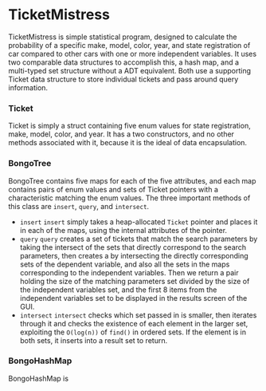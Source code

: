# TicketMistress
TicketMistress is simple statistical program, designed to calculate the probability of a specific make, model, color, year, and state registration of car compared to other cars with one or more independent variables.
It uses two comparable data structures to accomplish this, a hash map, and a multi-typed set structure without a ADT equivalent.
Both use a supporting Ticket data structure to store individual tickets and pass around query information.

### Ticket
Ticket is simply a struct containing five enum values for state registration, make, model, color, and year.
It has a two constructors, and no other methods associated with it, because it is the ideal of data encapsulation.

### BongoTree
BongoTree contains five maps for each of the five attributes, and each map contains pairs of enum values and sets of Ticket pointers with a characteristic matching the enum values.
The three important methods of this class are `insert`, `query`, and `intersect`.
- `insert`
  `insert` simply takes a heap-allocated `Ticket` pointer and places it in each of the maps, using the internal attributes of the pointer.
- `query`
  `query` creates a set of tickets that match the search parameters by taking the intersect of the sets that directly correspond to the search parameters, then creates a by intersecting the directly corresponding sets of the dependent variable, and also all the sets in the maps corresponding to the independent variables.
  Then we return a pair holding the size of the matching parameters set divided by the size of the independent variables set, and the first 8 items from the independent variables set to be displayed in the results screen of the GUI.
- `intersect`
  `intersect` checks which set passed in is smaller, then iterates through it and checks the existence of each element in the larger set, exploiting the `O(log(n))` of `find()` in ordered sets. If the element is in both sets, it inserts into a result set to return.
### BongoHashMap
BongoHashMap is 

